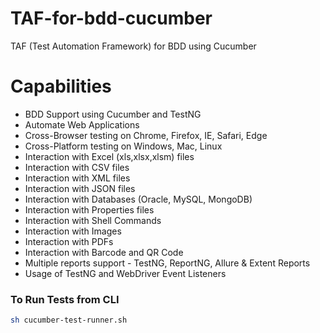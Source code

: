 # TAF-for-bdd-cucumber
TAF (Test Automation Framework) for BDD using Cucumber

# Capabilities

- BDD Support using Cucumber and TestNG
- Automate Web Applications
- Cross-Browser testing on Chrome, Firefox, IE, Safari, Edge
- Cross-Platform testing on Windows, Mac, Linux
- Interaction with Excel (xls,xlsx,xlsm) files
- Interaction with CSV files
- Interaction with XML files
- Interaction with JSON files
- Interaction with Databases (Oracle, MySQL, MongoDB)
- Interaction with Properties files
- Interaction with Shell Commands
- Interaction with Images
- Interaction with PDFs
- Interaction with Barcode and QR Code
- Multiple reports support - TestNG, ReportNG, Allure & Extent Reports
- Usage of TestNG and WebDriver Event Listeners

### To Run Tests from CLI

```bash
sh cucumber-test-runner.sh
```